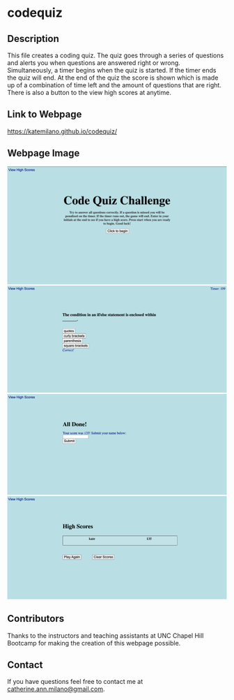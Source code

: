 # codequiz

## Description
This file creates a coding quiz.  The quiz goes through a series of questions and alerts you when questions are answered right or wrong. Simultaneously, a timer begins when the quiz is started. If the timer ends the quiz will end. At the end of the quiz the score is shown which is made up of a combination of time left and the amount of questions that are right. There is also a button to the view high scores at anytime. 

## Link to Webpage
https://katemilano.github.io/codequiz/

## Webpage Image 
<img src="images/Screen Shot 2020-12-27 at 2.38.00 PM.png" >
<img src="images/Screen Shot 2020-12-27 at 2.38.13 PM.png" >
<img src="images/Screen Shot 2020-12-27 at 2.38.25 PM.png" >
<img src="images/Screen Shot 2020-12-27 at 2.38.37 PM.png" >


## Contributors
Thanks to the instructors and teaching assistants at UNC Chapel Hill Bootcamp for making the creation of this webpage possible.

## Contact
If you have questions feel free to contact me at catherine.ann.milano@gmail.com.
